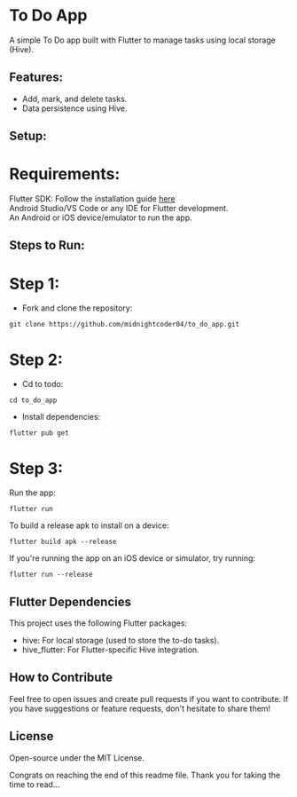 # To Do App
A simple To Do app built with Flutter to manage tasks using local storage (Hive).

## Features:
- Add, mark, and delete tasks.
- Data persistence using Hive.

## Setup:
# Requirements:
Flutter SDK: Follow the installation guide [here](https://docs.flutter.dev/get-started/install) <br />
Android Studio/VS Code or any IDE for Flutter development. <br />
An Android or iOS device/emulator to run the app.

## Steps to Run:
# Step 1:
- Fork and clone the repository: <br />
```
git clone https://github.com/midnightcoder04/to_do_app.git
```
# Step 2:
- Cd to todo:
```
cd to_do_app
```
- Install dependencies:
```
flutter pub get
```
# Step 3:
Run the app:
```
flutter run
```
To build a release apk to install on a device:
```
flutter build apk --release
```
If you're running the app on an iOS device or simulator, try running:
```
flutter run --release
```

## Flutter Dependencies
This project uses the following Flutter packages:
- hive: For local storage (used to store the to-do tasks).
- hive_flutter: For Flutter-specific Hive integration.

## How to Contribute
Feel free to open issues and create pull requests if you want to contribute. If you have suggestions or feature requests, don't hesitate to share them!
 
## License
Open-source under the MIT License.

Congrats on reaching the end of this readme file. Thank you for taking the time to read...

